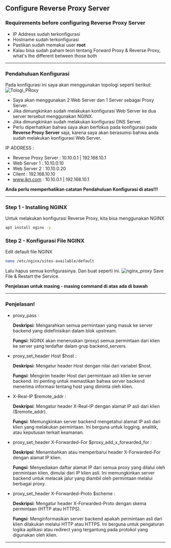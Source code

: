 ## Configure Reverse Proxy Server
### Requirements before configuring Reverse Proxy Server
- IP Address sudah terkonfigurasi
- Hostname sudah terkonfigurasi
- Pastikan sudah memakai user **root**
- Kalau bisa sudah paham teori tentang Forward Proxy & Reverse Proxy, what's the different between those both
---
### Pendahuluan Konfigurasi
Pada konfigurasi ini saya akan menggunakan topologi seperti berikut:
![Tologi_PRoxy](https://github.com/user-attachments/assets/bee216a8-8e4b-46ab-be4a-c7de0bb6e6ce)

- Saya akan menggunakan 2 Web Server dan 1 Server sebagai Proxy Server.
- Jika dimungkinkan sudah melakukan konfigurasi Web Server ke dua server tersebut menggunakan NGINX.
- Jika dimungkinkan sudah melakukan konfigurasi DNS Server.
- Perlu diperhatikan bahwa saya akan berfokus pada konfigurasi pada **Reverse Proxy Server** saja, karena saya akan berasumsi bahwa anda sudah melakukan konfigurasi Web Server.

IP ADDRESS :
- Reverse Proxy Server : 10.10.0.1 | 192.168.10.1
- Web Server 1 : 10.10.0.10
- Web Server 2 : 10.10.0.20
- Client : 192.168.10.10
- www.ikn.com : 10.10.0.1 | 192.168.10.1

**Anda perlu memperhatikan catatan Pendahuluan Konfigurasi di atas!!!**


---
### Step 1 - Installing NGINX
Untuk melakukan konfigurasi Reverse Proxy, kita bisa menggunakan NGINX
```bash
apt install nginx -y
```
### Step 2 - Konfigurasi File NGINX
Edit default file NGINX
```bash
nano /etc/nginx/sites-available/default
```
Lalu hapus semua konfigurasinya. Dan buat seperti ini.
![nginx_proxy](https://github.com/user-attachments/assets/a95d3e5b-dd5b-40da-9edf-30560c2b2b99)
Save File & Restart the Service.

**Penjelasan untuk masing - masing command di atas ada di bawah**

---
### Penjelasan!
- proxy_pass :
  
  **Deskripsi**: Mengarahkan semua permintaan yang masuk ke server backend yang didefinisikan dalam blok upstream.
  
  **Fungsi**: NGINX akan meneruskan (proxy) semua permintaan dari klien ke server yang terdaftar dalam grup backend_servers.

- proxy_set_header Host $host :
  
  **Deskripsi**: Mengatur header Host dengan nilai dari variabel $host.

  **Fungsi**: Mengirim header Host dari permintaan asli klien ke server backend. Ini penting untuk memastikan bahwa server backend menerima informasi tentang host yang diminta oleh klien.

- X-Real-IP $remote_addr :
  
  **Deskripsi**: Mengatur header X-Real-IP dengan alamat IP asli dari klien ($remote_addr).

  **Fungsi**: Memungkinkan server backend mengetahui alamat IP asli dari klien yang melakukan permintaan. Ini berguna untuk logging, analitik, atau keputusan terkait keamanan.

- proxy_set_header X-Forwarded-For $proxy_add_x_forwarded_for :

  **Deskripsi**: Menambahkan atau memperbarui header X-Forwarded-For dengan alamat IP klien.
  
  **Fungsi**: Menyediakan daftar alamat IP dari semua proxy yang dilalui oleh permintaan klien, dimulai dari IP klien asli. Ini memungkinkan server backend untuk melacak jalur yang diambil oleh permintaan melalui berbagai proxy.

- proxy_set_header X-Forwarded-Proto $scheme :

  **Deskripsi**: Mengatur header X-Forwarded-Proto dengan skema permintaan (HTTP atau HTTPS).

  **Fungsi**: Menginformasikan server backend apakah permintaan asli dari klien dilakukan melalui HTTP atau HTTPS. Ini berguna untuk pengaturan logika aplikasi atau redirect yang tergantung pada protokol yang digunakan oleh klien.
---
